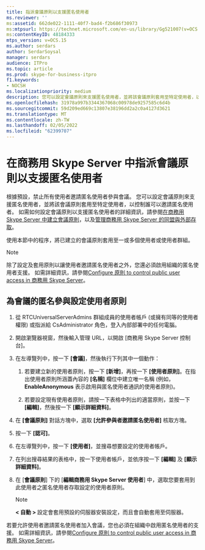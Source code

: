 ```yaml
---
title: 指派會議原則以支援匿名使用者
ms.reviewer: ''
ms:assetid: 662de022-1111-40f7-bad4-f2b686f30973
ms:mtpsurl: https://technet.microsoft.com/en-us/library/Gg521007(v=OCS.15)
ms:contentKeyID: 48184333
mtps_version: v=OCS.15
ms.author: serdars
author: SerdarSoysal
manager: serdars
audience: ITPro
ms.topic: article
ms.prod: skype-for-business-itpro
f1.keywords:
- NOCSH
ms.localizationpriority: medium
description: 您可以設定會議原則來支援匿名使用者，並將該會議原則套用至特定使用者，以控制誰可以邀請匿名使用者。
ms.openlocfilehash: 31978a997b3344367068c00978de9257585c6d4b
ms.sourcegitcommit: 59d209ed669c13807e38196dd2a2c0a4127d3621
ms.translationtype: MT
ms.contentlocale: zh-TW
ms.lasthandoff: 02/05/2022
ms.locfileid: "62399707"
---
```

# <a name="assign-conferencing-policies-to-support-anonymous-users-in-skype-for-business-server"></a>在商務用 Skype Server 中指派會議原則以支援匿名使用者 


根據預設，禁止所有使用者邀請匿名使用者參與會議。 您可以設定會議原則來支援匿名使用者，並將該會議原則套用至特定使用者，以控制誰可以邀請匿名使用者。 如需如何設定會議原則以支援匿名使用者的詳細資訊，請參閱[在商務用 Skype Server 中建立會議原則](../../conferencing/create-policies.md)，以及[管理商務用 Skype Server 的同盟與外部存取](../managing-federation-and-external-access.md)。

使用本節中的程序，將已建立的會議原則套用至一或多個使用者或使用者群組。

> [!NOTE]  
> 除了設定及套用原則以讓使用者邀請匿名使用者之外，您還必須啟用組織的匿名使用者支援。 如需詳細資訊，請參閱[Configure 原則 to control public user access in 商務用 Skype Server](../external-access-policies/configure-policies-to-control-public-user-access.md)。


## <a name="to-configure-a-user-policy-for-anonymous-participation-in-meetings"></a>為會議的匿名參與設定使用者原則

1.  從 RTCUniversalServerAdmins 群組成員的使用者帳戶 (或擁有同等的使用者權限) 或指派給 CsAdministrator 角色，登入內部部署中的任何電腦。

2.  開啟瀏覽器視窗，然後輸入管理 URL，以開啟 [商務用 Skype Server 控制台]。 

3.  在左導覽列中，按一下 **[會議]**，然後執行下列其中一個動作：
    
    1.  若要建立新的使用者原則，按一下 **[新增]**，再按一下 **[使用者原則]**。在指出使用者原則所涵蓋內容的 **[名稱]** 欄位中建立唯一名稱 (例如，**EnableAnonymous** 表示啟用與匿名使用者通訊的使用者原則)。
    
    2.  若要設定現有使用者原則，請按一下表格中列出的適當原則，並按一下 **[編輯]**，然後按一下 **[顯示詳細資料]**。

4.  在 **[會議原則]** 對話方塊中，選取 **[允許參與者邀請匿名使用者]** 核取方塊。

5.  按一下 **[認可]**。

6.  在左導覽列中，按一下 **[使用者]**，並搜尋想要設定的使用者帳戶。

7.  在列出搜尋結果的表格中，按一下使用者帳戶，並依序按一下 **[編輯]** 及 **[顯示詳細資料]**。

8.  在 [**會議原則**] 下的 [**編輯商務用 Skype Server 使用者**] 中，選取您要套用到此使用者之匿名使用者存取設定的使用者原則。  

    > [!NOTE]  
    > <STRONG> &lt; 自動 &gt; </STRONG>設定會套用預設的伺服器安裝設定，而且會自動套用至伺服器。


若要允許使用者邀請匿名使用者加入會議，您也必須在組織中啟用匿名使用者的支援。 如需詳細資訊，請參閱[Configure 原則 to control public user access in 商務用 Skype Server](../external-access-policies/configure-policies-to-control-public-user-access.md)。

